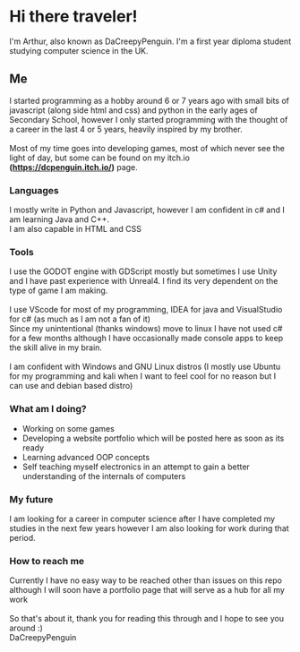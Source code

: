 # Hi there traveler!

I'm Arthur, also known as DaCreepyPenguin. I'm a first year diploma student studying computer science in the UK.

## Me
I started programming as a hobby around 6 or 7 years ago with small bits of javascript (along side html and css) and python in the early ages of Secondary School, however I only started programming with the thought of a career in the last 4 or 5 years, heavily inspired by my brother.
<br><br>
Most of my time goes into developing games, most of which never see the light of day, but some can be found on my itch.io <b>(https://dcpenguin.itch.io/)</b> page. 

### Languages
I mostly write in Python and Javascript, however I am confident in c# and I am learning Java and C++.
<br>I am also capable in HTML and CSS<br>
### Tools
I use the GODOT engine with GDScript mostly but sometimes I use Unity and I have past experience with Unreal4. I find its very dependent on the type of game I am making.
<br><br>
I use VScode for most of my programming, IDEA for java and VisualStudio for c# (as much as I am not a fan of it)
<br>
Since my unintentional (thanks windows) move to linux I have not used c# for a few months although I have occasionally made console apps to keep the skill alive in my brain.
<br><br>
I am confident with Windows and GNU Linux distros (I mostly use Ubuntu for my programming and kali when I want to feel cool for no reason but I can use and debian based distro)


### What am I doing?
<ul>
  <li>Working on some games</li>
  <li>Developing a website portfolio which will be posted here as soon as its ready</li>
  <li>Learning advanced OOP concepts</li>
  <li>Self teaching myself electronics in an attempt to gain a better understanding of the internals of computers</li>
</ul>

### My future
I am looking for a career in computer science after I have completed my studies in the next few years however I am also looking for work during that period.

### How to reach me

Currently I have no easy way to be reached other than issues on this repo although I will soon have a portfolio page that will serve as a hub for all my work
<br><br>
So that's about it, thank you for reading this through and I hope to see you around :)
<br>
DaCreepyPenguin
